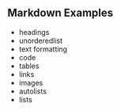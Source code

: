 ## Markdown Examples
- headings
- unorderedlist
- text formatting
- code
- tables
- links
- images
- autolists
- lists
  
